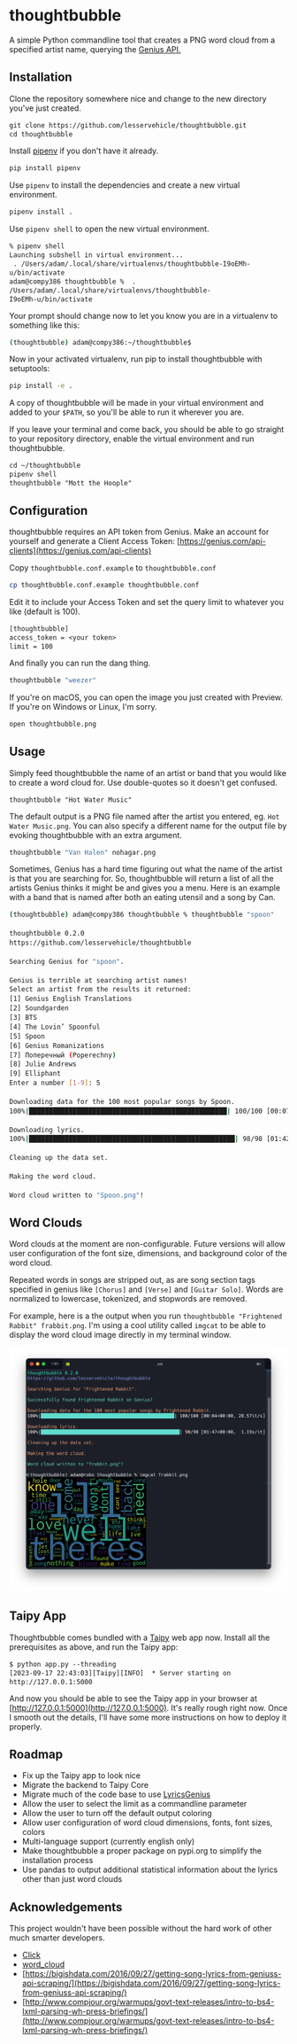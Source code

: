 # thoughtbubble

A simple Python commandline tool that creates a PNG word cloud from a specified artist name, querying the [Genius API.](https://docs.genius.com)

## Installation

Clone the repository somewhere nice and change to the new directory you've just created.

```
git clone https://github.com/lesservehicle/thoughtbubble.git
cd thoughtbubble
```

Install [pipenv](https://pipenv.pypa.io/en/latest/installation/) if you don't have it already.

```bash
pip install pipenv
```

Use `pipenv` to install the dependencies and create a new virtual environment.

```bash
pipenv install .
```

Use `pipenv shell` to open the new virtual environment.

```
% pipenv shell
Launching subshell in virtual environment...
 . /Users/adam/.local/share/virtualenvs/thoughtbubble-I9oEMh-u/bin/activate
adam@compy386 thoughtbubble %  . /Users/adam/.local/share/virtualenvs/thoughtbubble-
I9oEMh-u/bin/activate
```

Your prompt should change now to let you know you are in a virtualenv to something like this:

```bash
(thoughtbubble) adam@compy386:~/thoughtbubble$
```

Now in your activated virtualenv, run pip to install thoughtbubble with setuptools:

```bash
pip install -e .
```

A copy of thoughtbubble will be made in your virtual environment and added to your  `$PATH`, so you'll be able to run it wherever you are.

If you leave your terminal and come back, you should be able to go straight to your repository directory, enable the virtual environment and run thoughtbubble.

```
cd ~/thoughtbubble
pipenv shell
thoughtbubble "Mott the Hoople"
```

## Configuration

thoughtbubble requires an API token from Genius. Make an account for yourself and generate a Client Access Token: [https://genius.com/api-clients](https://genius.com/api-clients)

Copy `thoughtbubble.conf.example` to `thoughtbubble.conf`

```bash
cp thoughtbubble.conf.example thoughtbubble.conf
```

Edit it to include your Access Token and set the query limit to whatever you like (default is 100).

```commandline
[thoughtbubble]
access_token = <your token>
limit = 100
```

And finally you can run the dang thing.

```bash
thoughtbubble "weezer"
```

If you're on macOS, you can open the image you just created with Preview. If you're on Windows or Linux, I'm sorry.

```bash
open thoughtbubble.png
```

## Usage

Simply feed thoughtbubble the name of an artist or band that you would like to create a word cloud for. Use double-quotes so it doesn't get confused.

```
thoughtbubble "Hot Water Music"
```

The default output is a PNG file named after the artist you entered, eg. `Hot Water Music.png`. You can also specify a different name for the output file by evoking thoughtbubble with an extra argument.

```bash
thoughtbubble "Van Halen" nohagar.png
```

Sometimes, Genius has a hard time figuring out what the name of the artist is that you are searching for. So, thoughtbubble will return a list of all the artists Genius thinks it might be and gives you a menu. Here is an example with a band that is named after both an eating utensil and a song by Can.

```bash
(thoughtbubble) adam@compy386 thoughtbubble % thoughtbubble "spoon"

thoughtbubble 0.2.0
https://github.com/lesservehicle/thoughtbubble

Searching Genius for "spoon".

Genius is terrible at searching artist names!
Select an artist from the results it returned:
[1] Genius English Translations
[2] Soundgarden
[3] BTS
[4] The Lovin’ Spoonful
[5] Spoon
[6] Genius Romanizations
[7] Поперечный (Poperechny)
[8] Julie Andrews
[9] Elliphant
Enter a number [1-9]: 5

Downloading data for the 100 most popular songs by Spoon.
100%|██████████████████████████████████████████████████| 100/100 [00:07<00:00, 14.24it/s]

Downloading lyrics.
100%|████████████████████████████████████████████████████| 98/98 [01:42<00:00,  1.04s/it]

Cleaning up the data set.

Making the word cloud.

Word cloud written to "Spoon.png"!
```

## Word Clouds

Word clouds at the moment are non-configurable. Future versions will allow user configuration of the font size, dimensions, and background color of the word cloud.

Repeated words in songs are stripped out, as are song section tags specified in genius like `[Chorus]` and `[Verse]` and `[Guitar Solo]`. Words are normalized to lowercase, tokenized, and stopwords are removed.

For example, here is a the output when you run `thoughtbubble "Frightened Rabbit" frabbit.png`. I'm using a cool utility called `imgcat` to be able to display the word cloud image directly in my terminal window.

![Example](example.png "Example")

## Taipy App

Thoughtbubble comes bundled with a [Taipy](https://docs.taipy.io/en/release-2.3/) web app now. Install all the prerequisites as above, and run the Taipy app:

```
$ python app.py --threading
[2023-09-17 22:43:03][Taipy][INFO]  * Server starting on http://127.0.0.1:5000
```

And now you should be able to see the Taipy app in your browser at [http://127.0.0.1:5000](http://127.0.0.1:5000). It's really rough right now. Once I smooth out the details, I'll have some more instructions on how to deploy it properly.

## Roadmap

* Fix up the Taipy app to look nice
* Migrate the backend to Taipy Core
* Migrate much of the code base to use [LyricsGenius](https://lyricsgenius.readthedocs.io/en/master/)
* Allow the user to select the limit as a commandline parameter
* Allow the user to turn off the default output coloring
* Allow user configuration of word cloud dimensions, fonts, font sizes, colors
* Multi-language support (currently english only)
* Make thoughtbubble a proper package on pypi.org to simplify the installation process
* Use pandas to output additional statistical information about the lyrics other than just word clouds

## Acknowledgements

This project wouldn't have been possible without the hard work of other much smarter developers.

* [Click](https://github.com/pallets/click)
* [word_cloud](https://github.com/amueller/word_cloud)
* [https://bigishdata.com/2016/09/27/getting-song-lyrics-from-geniuss-api-scraping/](https://bigishdata.com/2016/09/27/getting-song-lyrics-from-geniuss-api-scraping/)
* [http://www.compjour.org/warmups/govt-text-releases/intro-to-bs4-lxml-parsing-wh-press-briefings/](http://www.compjour.org/warmups/govt-text-releases/intro-to-bs4-lxml-parsing-wh-press-briefings/)
